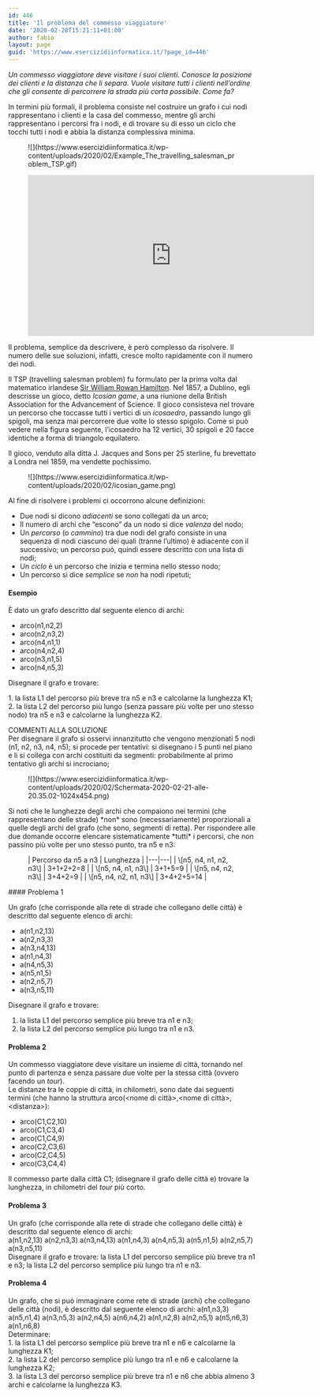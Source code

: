 ```yaml
---
id: 446
title: 'Il problema del commesso viaggiatore'
date: '2020-02-20T15:21:11+01:00'
author: fabio
layout: page
guid: 'https://www.esercizidiinformatica.it/?page_id=446'
---
```


*Un commesso viaggiatore deve visitare i suoi clienti. Conosce la posizione dei clienti e la distanza che li separa. Vuole visitare tutti i clienti nell’ordine che gli consente di percorrere la strada più corta possibile. Come fa?*

In termini più formali, il problema consiste nel costruire un grafo i cui nodi rappresentano i clienti e la casa del commesso, mentre gli archi rappresentano i percorsi fra i nodi, e di trovare su di esso un ciclo che tocchi tutti i nodi e abbia la distanza complessiva minima.

<figure class="wp-block-image size-large">![](https://www.esercizidiinformatica.it/wp-content/uploads/2020/02/Example_The_travelling_salesman_problem_TSP.gif)</figure><figure class="wp-block-embed-youtube wp-block-embed is-type-video is-provider-youtube wp-embed-aspect-16-9 wp-has-aspect-ratio"><div class="wp-block-embed__wrapper"><iframe allow="accelerometer; autoplay; clipboard-write; encrypted-media; gyroscope; picture-in-picture" allowfullscreen="" frameborder="0" height="326" loading="lazy" src="https://www.youtube.com/embed/9tH9oDTQlCA?feature=oembed" title="Problem solving: il problema del commesso viaggiatore" width="580"></iframe></div></figure>Il problema, semplice da descrivere, è però complesso da risolvere. Il numero delle sue soluzioni, infatti, cresce molto rapidamente con il numero dei nodi.

Il TSP (travelling salesman problem) fu formulato per la prima volta dal matematico irlandese [Sir William Rowan Hamilton](http://www-groups.dcs.st-andrews.ac.uk/~history/Mathematicians/Hamilton.html). Nel 1857, a Dublino, egli descrisse un gioco, detto *Icosian game*, a una riunione della British Association for the Advancement of Science. Il gioco consisteva nel trovare un percorso che toccasse tutti i vertici di un *icosaedro*, passando lungo gli spigoli, ma senza mai percorrere due volte lo stesso spigolo. Come si può vedere nella figura seguente, l’icosaedro ha 12 vertici, 30 spigoli e 20 facce identiche a forma di triangolo equilatero.

Il gioco, venduto alla ditta J. Jacques and Sons per 25 sterline, fu brevettato a Londra nel 1859, ma vendette pochissimo.

<figure class="wp-block-image size-large">![](https://www.esercizidiinformatica.it/wp-content/uploads/2020/02/icosian_game.png)</figure>Al fine di risolvere i problemi ci occorrono alcune definizioni:

- Due nodi si dicono *adiacenti* se sono collegati da un arco;
- Il numero di archi che “escono” da un nodo si dice *valenza* del nodo;
- Un *percorso* (o *cammino*) tra due nodi del grafo consiste in una sequenza di nodi ciascuno dei quali (tranne l’ultimo) è adiacente con il successivo; un percorso può, quindi essere descritto con una lista di nodi;
- Un *ciclo* è un percorso che inizia e termina nello stesso nodo;
- Un percorso si dice *semplice* se *non* ha nodi ripetuti;

#### Esempio

È dato un grafo descritto dal seguente elenco di archi:

- arco(n1,n2,2)
- arco(n2,n3,2)
- arco(n4,n1,1)
- arco(n4,n2,4)
- arco(n3,n1,5)
- arco(n4,n5,3)

Disegnare il grafo e trovare:

1\. la lista L1 del percorso più breve tra n5 e n3 e calcolarne la lunghezza K1;  
 2. la lista L2 del percorso più lungo (senza passare più volte per uno stesso nodo) tra n5 e n3 e calcolarne la lunghezza K2.

COMMENTI ALLA SOLUZIONE  
Per disegnare il grafo si osservi innanzitutto che vengono menzionati 5 nodi (n1, n2, n3, n4, n5); si procede per tentativi: si disegnano i 5 punti nel piano e li si collega con archi costituiti da segmenti: probabilmente al primo tentativo gli archi si incrociano;

<figure class="wp-block-image size-large">![](https://www.esercizidiinformatica.it/wp-content/uploads/2020/02/Schermata-2020-02-21-alle-20.35.02-1024x454.png)</figure>Si noti che le lunghezze degli archi che compaiono nei termini (che rappresentano delle strade) *non* sono (necessariamente) proporzionali a quelle degli archi del grafo (che sono, segmenti di retta).  
Per rispondere alle due domande occorre elencare sistematicamente *tutti* i percorsi, che non passino più volte per uno stesso punto, tra n5 e n3:

<figure class="wp-block-table">| Percorso da n5 a n3 | Lunghezza |
|---|---|
| \[n5, n4, n1, n2, n3\] | 3+1+2+2=8 |
| \[n5, n4, n1, n3\] | 3+1+5=9 |
| \[n5, n4, n2, n3\] | 3+4+2=9 |
| \[n5, n4, n2, n1, n3\] | 3+4+2+5=14 |

</figure>#### Problema 1

Un grafo (che corrisponde alla rete di strade che collegano delle città) è descritto dal seguente elenco di archi:

- a(n1,n2,13)
- a(n2,n3,3)
- a(n3,n4,13)
- a(n1,n4,3)
- a(n4,n5,3)
- a(n5,n1,5)
- a(n2,n5,7)
- a(n3,n5,11)

Disegnare il grafo e trovare:

1. la lista L1 del percorso semplice più breve tra n1 e n3;
2. la lista L2 del percorso semplice più lungo tra n1 e n3.

#### Problema 2

Un commesso viaggiatore deve visitare un insieme di città, tornando nel punto di partenza e senza passare due volte per la stessa città (ovvero facendo un *tour*).  
 Le distanze tra le coppie di città, in chilometri, sono date dai seguenti termini (che hanno la struttura arco(&lt;nome di città&gt;,&lt;nome di città&gt;,&lt;distanza&gt;):

- arco(C1,C2,10)
- arco(C1,C3,4)
- arco(C1,C4,9)
- arco(C2,C3,6)
- arco(C2,C4,5)
- arco(C3,C4,4)

Il commesso parte dalla città C1; (disegnare il grafo delle città e) trovare la lunghezza, in chilometri del *tour* più corto.

#### Problema 3

Un grafo (che corrisponde alla rete di strade che collegano delle città) è descritto dal seguente elenco di archi:   
a(n1,n2,13) a(n2,n3,3) a(n3,n4,13) a(n1,n4,3) a(n4,n5,3) a(n5,n1,5) a(n2,n5,7) a(n3,n5,11)   
Disegnare il grafo e trovare: la lista L1 del percorso semplice più breve tra n1 e n3; la lista L2 del percorso semplice più lungo tra n1 e n3.

#### Problema 4

Un grafo, che si può immaginare come rete di strade (archi) che collegano delle città (nodi), è descritto dal seguente elenco di archi: a(n1,n3,3) a(n5,n1,4) a(n3,n5,3) a(n2,n4,5) a(n6,n4,2) a(n1,n2,8) a(n2,n5,1) a(n5,n6,3) a(n1,n6,8)   
Determinare:  
1\. la lista L1 del percorso semplice più breve tra n1 e n6 e calcolarne la lunghezza K1;   
2\. la lista L2 del percorso semplice più lungo tra n1 e n6 e calcolarne la lunghezza K2;   
3\. la lista L3 del percorso semplice più breve tra n1 e n6 che abbia almeno 3 archi e calcolarne la lunghezza K3.